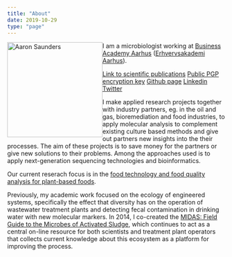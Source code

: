 ```yaml
---
title: "About"
date: 2019-10-29
type: "page"
---
```


<img src="/img/amsa-portrait-small.jpg" style="float:left" alt="Aaron Saunders" width="220"  class="headshot"/>

<p>I am a microbiologist working at <a href= "https://www.baaa.dk/programmes/ap-degree/chemical-and-biotechnical-science/">Business Academy Aarhus</a> (<a href= "https://www.eaaa.dk/videregaende-uddannelser/erhvervsakademiuddannelse/laborant/">Erhvervsakademi Aarhus</a>). </p>

[Link to scientific publications](http://bit.ly/ams_googlescholar) 
[Public PGP encryption key](http://bit.ly/amspublicpgp)
[Github page](http://bit.ly/38I6w6g)
[Linkedin](http://bit.ly/37ERBKc)
[Twitter](http://bit.ly/1gGZ3Zd)

<p>I make applied research projects together with industry partners, eg. in the oil and gas, bioremediation and food industries, to apply molecular analysis to complement existing culture based methods and give out partners new insights into the their processes. The aim of these projects is to save money for the partners or give new solutions to their problems. Among the approaches used is to apply next-generation sequencing technologies and bioinformatics.</p>

Our current reserach focus is in the [food technology and food quality analysis for plant-based foods](https://www.eaviden.dk/project/plantebaseret-mad-storhitter-men-kan-det-holde/).

<p>Previously, my academic work focused on the ecology of engineered systems, specifically the effect that diversity has on the operation of wastewater treatment plants and  detecting fecal contamination in drinking water with new molecular markers. In 2014, I co-created the <a href="http://midasfieldguide.org/">MIDAS: Field Guide to the Microbes of Activated Sludge</a>, which continues to act as a central on-line resource for both scientists and treatment plant operators that collects current knowledge about this ecosystem as a platform for improving the process.</p>

